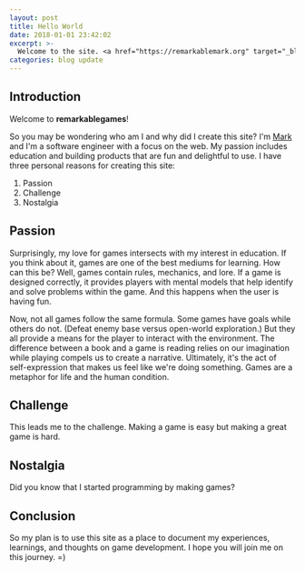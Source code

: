 ```yaml
---
layout: post
title: Hello World
date: 2018-01-01 23:42:02
excerpt: >-
  Welcome to the site. <a href="https://remarkablemark.org" target="_blank">Mark</a>'s first post here.
categories: blog update
---
```


## Introduction

Welcome to **remarkablegames**!

So you may be wondering who am I and why did I create this site? I'm [Mark](https://remarkablemark.org) and I'm a software engineer with a focus on the web. My passion includes education and building products that are fun and delightful to use. I have three personal reasons for creating this site:

1. Passion
2. Challenge
3. Nostalgia

## Passion

Surprisingly, my love for games intersects with my interest in education. If you think about it, games are one of the best mediums for learning. How can this be? Well, games contain rules, mechanics, and lore. If a game is designed correctly, it provides players with mental models that help identify and solve problems within the game. And this happens when the user is having fun.

Now, not all games follow the same formula. Some games have goals while others do not. (Defeat enemy base versus open-world exploration.) But they all provide a means for the player to interact with the environment. The difference between a book and a game is reading relies on our imagination while playing compels us to create a narrative. Ultimately, it's the act of self-expression that makes us feel like we're doing something. Games are a metaphor for life and the human condition.

## Challenge

This leads me to the challenge. Making a game is easy but making a great game is hard.

## Nostalgia

Did you know that I started programming by making games?

## Conclusion

So my plan is to use this site as a place to document my experiences, learnings, and thoughts on game development. I hope you will join me on this journey. =)

